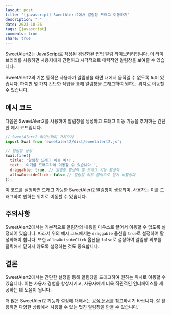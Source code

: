 ```yaml
---
layout: post
title: "[javascript] SweetAlert2에서 알림창 드래그 이동하기"
description: " "
date: 2023-10-26
tags: [javascript]
comments: true
share: true
---
```


SweetAlert2는 JavaScript로 작성된 경량화된 팝업 알림 라이브러리입니다. 이 라이브러리를 사용하면 사용자에게 간편하고 시각적으로 매력적인 알림창을 보여줄 수 있습니다.

SweetAlert2의 기본 동작은 사용자가 알림창을 화면 내에서 움직일 수 없도록 되어 있습니다. 하지만 몇 가지 간단한 작업을 통해 알림창을 드래그하여 원하는 위치로 이동할 수 있습니다.

## 예시 코드

다음은 SweetAlert2를 사용하여 알림창을 생성하고 드래그 이동 기능을 추가하는 간단한 예시 코드입니다.

```javascript
// SweetAlert2 라이브러리 가져오기
import Swal from 'sweetalert2/dist/sweetalert2.js';

// 알림창 생성
Swal.fire({
  title: '알림창 드래그 이동 예시',
  text: '여기를 드래그하여 이동할 수 있습니다.',
  draggable: true, // 알림창 활성화 및 드래그 기능 활성화
  allowOutsideClick: false // 알림창 외부 클릭으로 닫기 비활성화
});

```
이 코드를 실행하면 드래그 가능한 SweetAlert2 알림창이 생성되며, 사용자는 이를 드래그하여 원하는 위치로 이동할 수 있습니다.

## 주의사항

SweetAlert2에서는 기본적으로 알림창의 내용을 마우스로 끌어서 이동할 수 없도록 설정되어 있습니다. 따라서 위의 예시 코드에서는 `draggable` 옵션을 `true`로 설정하여 활성화해야 합니다. 또한 `allowOutsideClick` 옵션을 `false`로 설정하여 알림창 외부를 클릭해서 닫히지 않도록 설정하는 것도 중요합니다.

## 결론

SweetAlert2에서는 간단한 설정을 통해 알림창을 드래그하여 원하는 위치로 이동할 수 있습니다. 이는 사용자 경험을 향상시키고, 사용자에게 더욱 직관적인 인터페이스를 제공하는 데 도움이 됩니다.

더 많은 SweetAlert2 기능과 설정에 대해서는 [공식 문서](https://sweetalert2.github.io/)를 참고하시기 바랍니다. 잘 활용하면 다양한 상황에서 사용할 수 있는 멋진 알림창을 만들 수 있습니다.